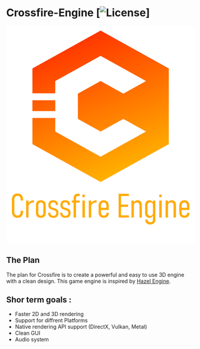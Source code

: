 # Crossfire-Engine [![License](https://img.shields.io/github/license/xdAbitur/Crossfire-Engine.svg)]

![Crossfire-Engine](/Resources/Branding-Logo.png)

## The Plan

The plan for Crossfire is to create a powerful and easy to use 3D engine with a clean design. This game engine is inspired by [Hazel Engine](https://github.com/TheCherno/Hazel "Hazel Github").

## Shor term goals :

- Faster 2D and 3D rendering
- Support for diffrent Platforms
- Native rendering API support (DirectX, Vulkan, Metal)
- Clean GUI
- Audio system